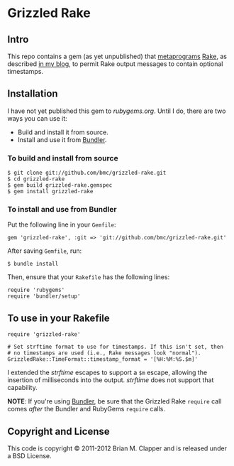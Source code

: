 # Grizzled Rake

## Intro

This repo contains a gem (as yet unpublished) that [metaprograms][]
[Rake][], as described [in my blog][], to permit Rake output messages to
contain optional timestamps.

## Installation

I have not yet published this gem to *rubygems.org*. Until I do, there are
two ways you can use it:

* Build and install it from source.
* Install and use it from [Bundler][].

### To build and install from source

    $ git clone git://github.com/bmc/grizzled-rake.git
    $ cd grizzled-rake
    $ gem build grizzled-rake.gemspec
    $ gem install grizzled-rake

### To install and use from Bundler

Put the following line in your `Gemfile`:

    gem 'grizzled-rake', :git => 'git://github.com/bmc/grizzled-rake.git'

After saving `Gemfile`, run:

    $ bundle install

Then, ensure that your `Rakefile` has the following lines:

    require 'rubygems'
    require 'bundler/setup'

## To use in your Rakefile

    require 'grizzled-rake'
    
    # Set strftime format to use for timestamps. If this isn't set, then
    # no timestamps are used (i.e., Rake messages look "normal").
    GrizzledRake::TimeFormat::timestamp_format = '[%H:%M:%S.$m]'

I extended the *strftime* escapes to support a `$m` escape, allowing the
insertion of milliseconds into the output. *strftime* does not support that
capability.

**NOTE**: If you're using [Bundler][], be sure that the Grizzled Rake `require`
call comes *after* the Bundler and RubyGems `require` calls.

## Copyright and License

This code is copyright &copy; 2011-2012 Brian M. Clapper and is released under
a BSD License.

[Rake]: http://rake.rubyforge.org/
[metaprograms]: http://practicalruby.blogspot.com/2007/02/ruby-metaprogramming-introduction.html
[in my blog]: http://brizzled.clapper.org/id/109/
[Bundler]: http://gembundler.com/
